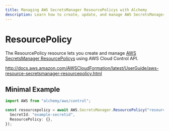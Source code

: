 ```yaml
---
title: Managing AWS SecretsManager ResourcePolicys with Alchemy
description: Learn how to create, update, and manage AWS SecretsManager ResourcePolicys using Alchemy Cloud Control.
---
```


# ResourcePolicy

The ResourcePolicy resource lets you create and manage [AWS SecretsManager ResourcePolicys](https://docs.aws.amazon.com/secretsmanager/latest/userguide/) using AWS Cloud Control API.

http://docs.aws.amazon.com/AWSCloudFormation/latest/UserGuide/aws-resource-secretsmanager-resourcepolicy.html

## Minimal Example

```ts
import AWS from "alchemy/aws/control";

const resourcepolicy = await AWS.SecretsManager.ResourcePolicy("resourcepolicy-example", {
  SecretId: "example-secretid",
  ResourcePolicy: {},
});
```

